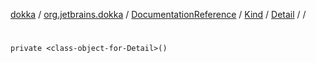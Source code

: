 [dokka](../../../../../index.md) / [org.jetbrains.dokka](../../../../index.md) / [DocumentationReference](../../../index.md) / [Kind](../../index.md) / [Detail](../index.md) / [<class-object-for-Detail>](index.md) / [<init>](_init_.md)

# <init>

```
private <class-object-for-Detail>()
```
